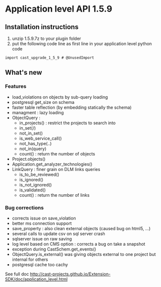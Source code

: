 # Application level API 1.5.9

## Installation instructions


1. unzip 1.5.9.7z to your plugin folder
2. put the following code line as first line in your application level python code

`import cast_upgrade_1_5_9 # @UnusedImport`


## What's new

### Features

* load_violations on objects by sub-query loading
* postgresql get_size on schema
* faster table reflection (by embedding statically the schema)
* managment : lazy loading
* ObjectQuery : 
  * in_projects() : restrict the projects to search into
  * in_set(<setid>/<set name>)
  * not_in_set()
  * is_web_service_call()
  * not_has_type(..)
  * not_in(query)
  * count() : return the number of objects
* Project.objects()
* Application.get_analyzer_technologies()
* LinkQuery : finer grain on DLM links queries
  * is_to_be_reviewed()
  * is_ignored()
  * is_not_ignored()
  * is_validated()
  * count() : return the number of links

### Bug corrections

* corrects issue on save_violation
* better ms connection support
* save_property : also clean external objects (caused bug on html5, ...)
* several calls to update csv on sql server crash
* sqlserver issue on raw saving
* log level based on CMS option : corrects a bug on take a snapshot
* exception during CastSchem.get_events()
* ObjectQuery.is_external() was giving objects external to one project but internal for others
* postgresql cache too cachy




See full doc http://cast-projects.github.io/Extension-SDK/doc/application_level.html
